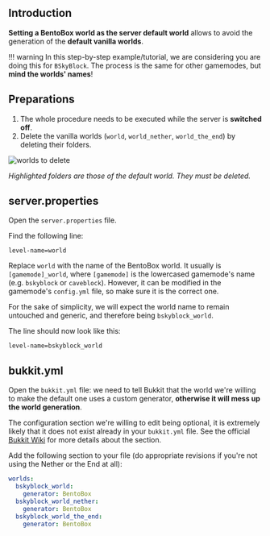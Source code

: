 ## Introduction

**Setting a BentoBox world as the server default world** allows to avoid the generation of the **default vanilla worlds**.

!!! warning 
    In this step-by-step example/tutorial, we are considering you are doing this for `BSkyBlock`.
    The process is the same for other gamemodes, but **mind the worlds' names**!

## Preparations

1. The whole procedure needs to be executed while the server is **switched off**.
2. Delete the vanilla worlds (`world`, `world_nether`, `world_the_end`) by deleting their folders.

![worlds to delete](https://user-images.githubusercontent.com/20014332/62977233-bebf1180-be1e-11e9-9ec8-ddcfd3352b13.png)

*Highlighted folders are those of the default world. They must be deleted.*

## server.properties

Open the `server.properties` file.

Find the following line:
```properties
level-name=world
```

Replace `world` with the name of the BentoBox world. It usually is `[gamemode]_world`, where `[gamemode]` is the lowercased gamemode's name (e.g. `bskyblock` or `caveblock`). However, it can be modified in the gamemode's `config.yml` file, so make sure it is the correct one.

For the sake of simplicity, we will expect the world name to remain untouched and generic, and therefore being `bskyblock_world`.

The line should now look like this:
```properties
level-name=bskyblock_world
```

## bukkit.yml

Open the `bukkit.yml` file: we need to tell Bukkit that the world we're willing to make the default one uses a custom generator, **otherwise it will mess up the world generation**.

The configuration section we're willing to edit being optional, it is extremely likely that it does not exist already in your `bukkit.yml` file. See the official [Bukkit Wiki](https://bukkit.gamepedia.com/Bukkit.yml#.2AOPTIONAL.2A_worlds) for more details about the section.

Add the following section to your file (do appropriate revisions if you're not using the Nether or the End at all):
```yaml
worlds:
  bskyblock_world:
    generator: BentoBox
  bskyblock_world_nether:
    generator: BentoBox
  bskyblock_world_the_end:
    generator: BentoBox
```
